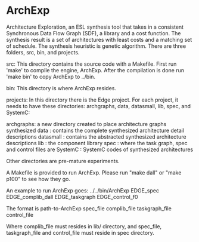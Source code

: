 # ArchExp
Architecture Exploration, an ESL synthesis tool that takes in a consistent Synchronous Data Flow Graph (SDF), a library and a cost function. The synthesis result is a set of architectures with least costs and a matching set of schedule. The synthesis heuristic is genetic algorithm.
There are three folders, src, bin, and projects.

src:
This directory contains the source code with a Makefile. First run 'make' to
compile the engine, ArchExp. After the compilation is done run 'make bin'
to copy ArchExp to ../bin.

bin:
This directory is where ArchExp resides.

projects:
In this directory there is the Edge project. For each project, it needs to have
these directories: archgraphs, data, datasmall, lib, spec, and SystemC:

archgraphs: a new directory created to place architecture graphs synthesized
data      : contains the complete synthesized architecture detail descriptions
datasmall : contains the abstracted synthesized architecture descriptions
lib       : the component library
spec      : where the task graph, spec and control files are
SystemC   : SystemC codes of synthesized architectures

Other directories are pre-mature experiments.

A Makefile is provided to run ArchExp. Please run "make dall" or "make p100"
to see how they go.

An example to run ArchExp goes:
../../bin/ArchExp EDGE_spec EDGE_complib_dall EDGE_taskgraph EDGE_control_f0

The format is
path-to-ArchExp spec_file complib_file taskgraph_file control_file

Where complib_file must resides in lib/ directory, and spec_file,
taskgraph_file and control_file must reside in spec directory.

